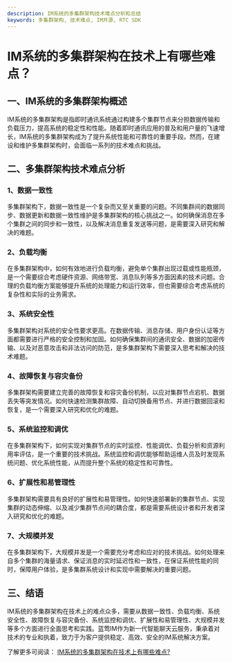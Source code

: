 ```yaml
---
description: IM系统的多集群架构技术难点分析和总结
keywords: 多集群架构, 技术难点, IM开源, RTC SDK
---
```

# IM系统的多集群架构在技术上有哪些难点？

## 一、IM系统的多集群架构概述

IM系统的多集群架构是指即时通讯系统通过构建多个集群节点来分担数据传输和负载压力，提高系统的稳定性和性能。随着即时通讯应用的普及和用户量的飞速增长，IM系统的多集群架构成为了提升系统性能和可靠性的重要手段。然而，在建设和维护多集群架构时，会面临一系列的技术难点和挑战。

## 二、多集群架构技术难点分析

### 1、数据一致性

多集群架构下，数据一致性是一个复杂而又至关重要的问题。不同集群间的数据同步、数据更新和数据一致性维护是多集群架构的核心挑战之一。如何确保消息在多个集群之间的同步和一致性，以及解决消息重复发送等问题，是需要深入研究和解决的难题。

### 2、负载均衡

在多集群架构中，如何有效地进行负载均衡，避免单个集群出现过载或性能瓶颈，是一个需要综合考虑硬件资源、网络带宽、消息队列等多方面因素的技术问题。合理的负载均衡方案能够提升系统的处理能力和运行效率，但也需要综合考虑系统的复杂性和实际的业务需求。

### 3、系统安全性

多集群架构对系统的安全性要求更高。在数据传输、消息存储、用户身份认证等方面都需要进行严格的安全控制和加固。如何确保集群间的通讯安全、数据的加密传输、以及对恶意攻击和非法访问的防范，是多集群架构下需要深入思考和解决的技术难题。

### 4、故障恢复与容灾备份

多集群架构需要建立完善的故障恢复和容灾备份机制，以应对集群节点宕机、数据丢失等突发情况。如何快速检测集群故障、自动切换备用节点、并进行数据回滚和恢复，是一个需要深入研究和优化的难题。

### 5、系统监控和调优

在多集群架构下，如何实现对集群节点的实时监控、性能调优、负载分析和资源利用率评估，是一个重要的技术挑战。系统监控和调优能够帮助运维人员及时发现系统问题、优化系统性能，从而提升整个系统的稳定性和可靠性。

### 6、扩展性和易管理性

多集群架构需要具有良好的扩展性和易管理性。如何快速部署新的集群节点、实现集群的动态伸缩、以及减少集群节点间的耦合度，都是需要系统设计者和开发者深入研究和优化的难题。

### 7、大规模并发

在多集群架构下，大规模并发是一个需要充分考虑和应对的技术挑战。如何处理来自多个集群的海量请求、保证消息的实时延迟性和一致性，在保证系统性能的同时，保障用户体验，是多集群系统设计和实现中需要解决的重要问题。

## 三、结语

IM系统的多集群架构在技术上的难点众多，需要从数据一致性、负载均衡、系统安全性、故障恢复与容灾备份、系统监控和调优、扩展性和易管理性、大规模并发等多个方面进行全面思考和实践。蓝莺IM作为新一代智能聊天云服务，秉承着对技术的专业和执着，致力于为客户提供稳定、高效、安全的IM系统解决方案。

了解更多可阅读： [IM系统的多集群架构在技术上有哪些难点?](https://lanying.link/doc/41-17-18 "IM系统的多集群架构在技术上有哪些难点?")
